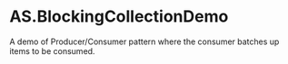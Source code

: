 AS.BlockingCollectionDemo
=========================

A demo of Producer/Consumer pattern where the consumer batches up items to be consumed.

